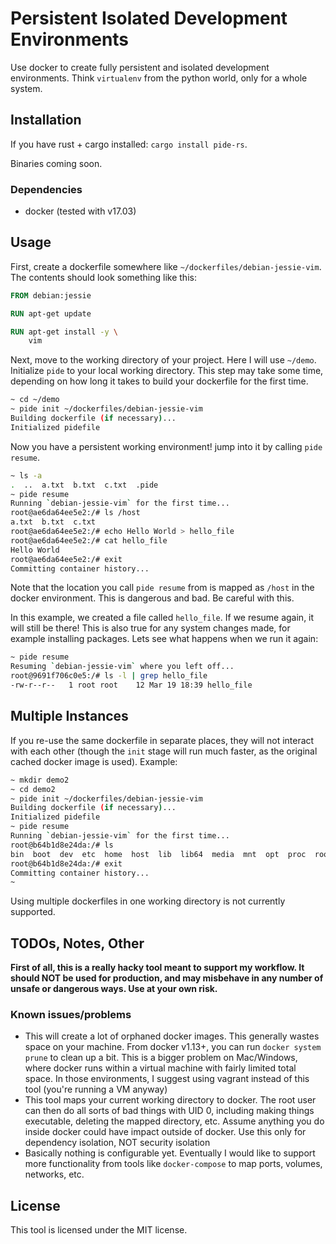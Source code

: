# Persistent Isolated Development Environments

Use docker to create fully persistent and isolated development environments. Think `virtualenv` from the python world, only for a whole system.

## Installation

If you have rust + cargo installed: `cargo install pide-rs`.

Binaries coming soon.

### Dependencies

* docker (tested with v17.03)

## Usage

First, create a dockerfile somewhere like `~/dockerfiles/debian-jessie-vim`. The contents should look something like this:

```dockerfile
FROM debian:jessie

RUN apt-get update

RUN apt-get install -y \
    vim
```

Next, move to the working directory of your project. Here I will use `~/demo`. Initialize `pide` to your local working directory. This step may take some time, depending on how long it takes to build your dockerfile for the first time.

```bash
~ cd ~/demo
~ pide init ~/dockerfiles/debian-jessie-vim
Building dockerfile (if necessary)...
Initialized pidefile
```

Now you have a persistent working environment! jump into it by calling `pide resume`.

```bash
~ ls -a
.  ..  a.txt  b.txt  c.txt  .pide
~ pide resume
Running `debian-jessie-vim` for the first time...
root@ae6da64ee5e2:/# ls /host
a.txt  b.txt  c.txt
root@ae6da64ee5e2:/# echo Hello World > hello_file
root@ae6da64ee5e2:/# cat hello_file
Hello World
root@ae6da64ee5e2:/# exit
Committing container history...
```

Note that the location you call `pide resume` from is mapped as `/host` in the docker environment. This is dangerous and bad. Be careful with this.

In this example, we created a file called `hello_file`. If we resume again, it will still be there! This is also true for any system changes made, for example installing packages. Lets see what happens when we run it again:

```bash
~ pide resume
Resuming `debian-jessie-vim` where you left off...
root@9691f706c0e5:/# ls -l | grep hello_file
-rw-r--r--   1 root root    12 Mar 19 18:39 hello_file
```

## Multiple Instances

If you re-use the same dockerfile in separate places, they will not interact with each other (though the `init` stage will run much faster, as the original cached docker image is used). Example:

```bash
~ mkdir demo2
~ cd demo2
~ pide init ~/dockerfiles/debian-jessie-vim
Building dockerfile (if necessary)...
Initialized pidefile
~ pide resume
Running `debian-jessie-vim` for the first time...
root@b64b1d8e24da:/# ls
bin  boot  dev  etc  home  host  lib  lib64  media  mnt  opt  proc  root  run  sbin  srv  sys  tmp  usr  var
root@b64b1d8e24da:/# exit
Committing container history...
~
```

Using multiple dockerfiles in one working directory is not currently supported.

## TODOs, Notes, Other

**First of all, this is a really hacky tool meant to support my workflow. It should NOT be used for production, and may misbehave in any number of unsafe or dangerous ways. Use at your own risk.**

### Known issues/problems

* This will create a lot of orphaned docker images. This generally wastes space on your machine. From docker v1.13+, you can run `docker system prune` to clean up a bit. This is a bigger problem on Mac/Windows, where docker runs within a virtual machine with fairly limited total space. In those environments, I suggest using vagrant instead of this tool (you're running a VM anyway)
* This tool maps your current working directory to docker. The root user can then do all sorts of bad things with UID 0, including making things executable, deleting the mapped directory, etc. Assume anything you do inside docker could have impact outside of docker. Use this only for dependency isolation, NOT security isolation
* Basically nothing is configurable yet. Eventually I would like to support more functionality from tools like `docker-compose` to map ports, volumes, networks, etc.

## License

This tool is licensed under the MIT license.